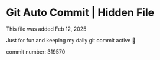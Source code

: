 # Git Auto Commit | Hidden File

This file was added Feb 12, 2025

Just for fun and keeping my daily git commit active 🤪

commit number: 319570
